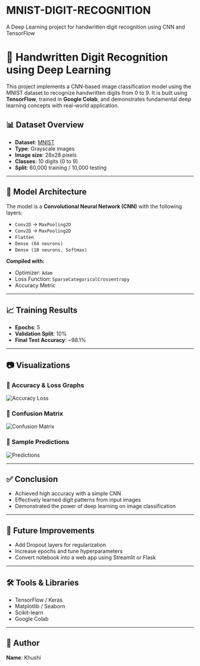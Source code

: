 # MNIST-DIGIT-RECOGNITION
A Deep Learning project for handwritten digit recognition using CNN and TensorFlow

# 🧠 Handwritten Digit Recognition using Deep Learning

This project implements a CNN-based image classification model using the MNIST dataset to recognize handwritten digits from 0 to 9. It is built using **TensorFlow**, trained in **Google Colab**, and demonstrates fundamental deep learning concepts with real-world application.


## 📊 Dataset Overview
- **Dataset**: [MNIST](http://yann.lecun.com/exdb/mnist/)
- **Type**: Grayscale images
- **Image size**: 28x28 pixels
- **Classes**: 10 digits (0 to 9)
- **Split**: 60,000 training / 10,000 testing

---

## 🧠 Model Architecture
The model is a **Convolutional Neural Network (CNN)** with the following layers:
- `Conv2D` → `MaxPooling2D`
- `Conv2D` → `MaxPooling2D`
- `Flatten`
- `Dense (64 neurons)`
- `Dense (10 neurons, Softmax)`

**Compiled with:**
- Optimizer: `Adam`
- Loss Function: `SparseCategoricalCrossentropy`
- Accuracy Metric

---

## 📈 Training Results
- **Epochs**: 5
- **Validation Split**: 10%
- **Final Test Accuracy**: ~98.1%

---

## 📷 Visualizations

### 🔹 Accuracy & Loss Graphs
![Accuracy Loss](images/acc_loss_plot.png)

### 🔹 Confusion Matrix
![Confusion Matrix](images/confusion_matrix.png)

### 🔹 Sample Predictions
![Predictions](images/predictions.png)

---

## ✅ Conclusion
- Achieved high accuracy with a simple CNN
- Effectively learned digit patterns from input images
- Demonstrated the power of deep learning on image classification

---

## 🚀 Future Improvements
- Add Dropout layers for regularization
- Increase epochs and tune hyperparameters
- Convert notebook into a web app using Streamlit or Flask

---

## 🛠️ Tools & Libraries
- TensorFlow / Keras
- Matplotlib / Seaborn
- Scikit-learn
- Google Colab

---

## 📧 Author
**Name**: Khushi 
